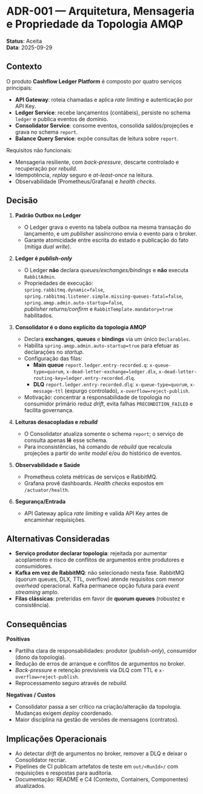 # ADR-001 — Arquitetura, Mensageria e Propriedade da Topologia AMQP

**Status**: Aceita  
**Data**: 2025-09-29

## Contexto

O produto **Cashflow Ledger Platform** é composto por quatro serviços principais:

- **API Gateway**: roteia chamadas e aplica *rate limiting* e autenticação por API Key.
- **Ledger Service**: recebe lançamentos (contábeis), persiste no schema `ledger` e publica eventos de domínio.
- **Consolidator Service**: consome eventos, consolida saldos/projeções e grava no schema `report`.
- **Balance Query Service**: expõe consultas de leitura sobre `report`.

Requisitos não funcionais:
- Mensageria resiliente, com *back-pressure*, descarte controlado e recuperação por *rebuild*.
- Idempotência, *replay* seguro e *at-least-once* na leitura.
- Observabilidade (Prometheus/Grafana) e *health checks*.

## Decisão

1. **Padrão Outbox no Ledger**  
   - O Ledger grava o evento na tabela outbox na mesma transação do lançamento, e um *publisher* assíncrono envia o evento para o broker.  
   - Garante atomicidade entre escrita do estado e publicação do fato (mitiga *dual write*).

2. **Ledger é *publish-only***  
   - O Ledger **não** declara *queues/exchanges/bindings* e **não** executa `RabbitAdmin`.  
   - Propriedades de execução:  
     `spring.rabbitmq.dynamic=false`,  
     `spring.rabbitmq.listener.simple.missing-queues-fatal=false`,  
     `spring.amqp.admin.auto-startup=false`,  
     *publisher returns/confirm* e `RabbitTemplate.mandatory=true` habilitados.

3. **Consolidator é o **dono explícito** da topologia AMQP**  
   - Declara **exchanges**, **queues** e **bindings** via um único `Declarables`.  
   - Habilita `spring.amqp.admin.auto-startup=true` para efetuar as declarações no *startup*.  
   - Configuração das filas:  
     - **Main queue** `report.ledger.entry-recorded.q`: `x-queue-type=quorum`, `x-dead-letter-exchange=ledger.dlx`, `x-dead-letter-routing-key=ledger.entry-recorded.dlq`.  
     - **DLQ** `report.ledger.entry-recorded.dlq`: `x-queue-type=quorum`, `x-message-ttl` (expurgo controlado), `x-overflow=reject-publish`.  
   - Motivação: concentrar a responsabilidade de topologia no consumidor primário reduz *drift*, evita falhas `PRECONDITION_FAILED` e facilita governança.

4. **Leituras desacopladas e *rebuild***  
   - O Consolidator atualiza somente o schema `report`; o serviço de consulta apenas **lê** esse schema.  
   - Para inconsistências, há comando de *rebuild* que recalcula projeções a partir do *write model* e/ou do histórico de eventos.

5. **Observabilidade e Saúde**  
   - Prometheus coleta métricas de serviços e RabbitMQ.  
   - Grafana provê dashboards. *Health checks* expostos em `/actuator/health`.

6. **Segurança/Entrada**  
   - API Gateway aplica *rate limiting* e valida API Key antes de encaminhar requisições.

## Alternativas Consideradas

- **Serviço produtor declarar topologia**: rejeitada por aumentar acoplamento e risco de conflitos de argumentos entre produtores e consumidores.
- **Kafka em vez de RabbitMQ**: não selecionado nesta fase. RabbitMQ (quorum queues, DLX, TTL, overflow) atende requisitos com menor *overhead* operacional. Kafka permanece opção futura para *event streaming* amplo.
- **Filas clássicas**: preteridas em favor de **quorum queues** (robustez e consistência).

## Consequências

**Positivas**
- Partilha clara de responsabilidades: produtor (*publish-only*), consumidor (dono da topologia).  
- Redução de erros de arranque e conflitos de argumentos no broker.  
- *Back-pressure* e retenção previsíveis via DLQ com TTL e `x-overflow=reject-publish`.  
- Reprocessamento seguro através de *rebuild*.

**Negativas / Custos**
- Consolidator passa a ser crítico na criação/alteração da topologia. Mudanças exigem *deploy* coordenado.  
- Maior disciplina na gestão de versões de mensagens (contratos).

## Implicações Operacionais

- Ao detectar *drift* de argumentos no broker, remover a DLQ e deixar o Consolidator recriar.  
- Pipelines de CI publicam artefatos de teste em `out/<RunId>/` com requisições e respostas para auditoria.  
- Documentação: README e C4 (Contexto, Containers, Componentes) atualizados.
